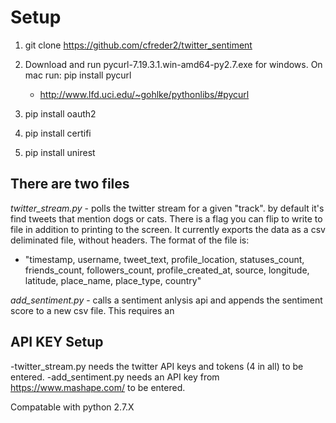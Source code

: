 
Setup
=================
1. git clone https://github.com/cfreder2/twitter_sentiment

2. Download and run pycurl-7.19.3.1.win-amd64-py2.7.exe for windows.  On mac run: pip install pycurl
     - http://www.lfd.uci.edu/~gohlke/pythonlibs/#pycurl

3. pip install oauth2

4. pip install certifi

5. pip install unirest


There are two files
--------------------
*twitter_stream.py* - polls the twitter stream for a given "track".  by default it's find tweets that mention dogs or cats.   There is a flag you can flip to write to file in addition to printing to the screen.  It currently exports the data as a csv deliminated file, without headers.  The format of the file is:
- "timestamp, username, tweet_text, profile_location, statuses_count, friends_count, followers_count, profile_created_at, source, longitude, latitude, place_name, place_type, country"

*add_sentiment.py* - calls a sentiment anlysis api and appends the sentiment score to a new csv file.  This requires an 

API KEY Setup
-----------------------
-twitter_stream.py needs the twitter API keys and tokens (4 in all) to be entered.
-add_sentiment.py needs an API key from https://www.mashape.com/ to be entered.

Compatable with python 2.7.X
